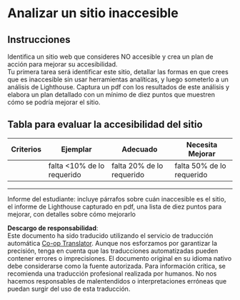 <!--
CO_OP_TRANSLATOR_METADATA:
{
  "original_hash": "a258597a194e77d4fd469b3cd976b29e",
  "translation_date": "2025-08-24T12:57:02+00:00",
  "source_file": "1-getting-started-lessons/3-accessibility/assignment.md",
  "language_code": "es"
}
-->
# Analizar un sitio inaccesible

## Instrucciones

Identifica un sitio web que consideres NO accesible y crea un plan de acción para mejorar su accesibilidad.  
Tu primera tarea será identificar este sitio, detallar las formas en que crees que es inaccesible sin usar herramientas analíticas, y luego someterlo a un análisis de Lighthouse. Captura un pdf con los resultados de este análisis y elabora un plan detallado con un mínimo de diez puntos que muestren cómo se podría mejorar el sitio.

## Tabla para evaluar la accesibilidad del sitio

| Criterios | Ejemplar | Adecuado | Necesita Mejorar |
|-----------|----------|----------|------------------|
|           | falta <10% de lo requerido | falta 20% de lo requerido | falta 50% de lo requerido |

----
Informe del estudiante: incluye párrafos sobre cuán inaccesible es el sitio, el informe de Lighthouse capturado en pdf, una lista de diez puntos para mejorar, con detalles sobre cómo mejorarlo

**Descargo de responsabilidad**:  
Este documento ha sido traducido utilizando el servicio de traducción automática [Co-op Translator](https://github.com/Azure/co-op-translator). Aunque nos esforzamos por garantizar la precisión, tenga en cuenta que las traducciones automatizadas pueden contener errores o imprecisiones. El documento original en su idioma nativo debe considerarse como la fuente autorizada. Para información crítica, se recomienda una traducción profesional realizada por humanos. No nos hacemos responsables de malentendidos o interpretaciones erróneas que puedan surgir del uso de esta traducción.